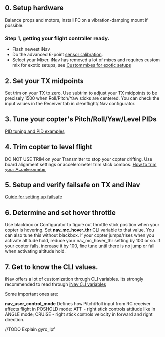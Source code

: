 ## 0. Setup hardware
Balance props and motors, install FC on a vibration-damping mount if possible.

### Step 1, getting your flight controller ready.

* Flash newest iNav
* Do the advanced 6-point [sensor calibration](https://github.com/iNavFlight/inav/wiki/4.-Sensor-calibration).
* Select your Mixer. iNav has removed a lot of mixes and requires custom mix for exotic setups, see [Custom mixes for exotic setups](https://github.com/iNavFlight/inav/wiki/8.-Custom-mixes-for-exotic-setups#setups-that-can-be-implemented-with-custom-mixer)


## 2. Set your TX midpoints
Set trim on your TX to zero. Use subtrim to adjust your TX midpoints to be precisely 1500 when Roll/Pitch/Yaw sticks are centered. You can check the input values in the Receiver tab in cleanflight/iNav configurator.

## 3. Tune your copter's Pitch/Roll/Yaw/Level PIDs

[PID tuning and PID examples](https://github.com/iNavFlight/inav/wiki/6.-PID-tuning-and-PID-examples)

## 4. Trim copter to level flight
DO NOT USE TRIM on your Transmitter to stop your copter drifting. Use board alignment settings or accelerometer trim stick combos.
[How to trim your Accelerometer](http://tldrify.com/elw)

## 5. Setup and verify failsafe on TX and iNav
[Guide for setting up failsafe](https://github.com/iNavFlight/inav/wiki/9.-Failsafe#setting-up-failsafe-with-return-to-home)

## 6. Determine and set hover throttle
Use blackbox or Configurator to figure out throttle stick position when your copter is hovering. Set **nav_mc_hover_thr** CLI variable to that value.
You can also tune this without blackbox. If your copter jumps/rises when you activate altitude hold, reduce your nav_mc_hover_thr setting by 100 or so. If your copter falls, increase it by 100, fine tune until there is no jump or fall when activating altitude hold.


## 7. Get to know the CLI values.
iNav offers a lot of customization through CLI variables. Its strongly recommended to read through [iNav CLI variables](https://github.com/iNavFlight/inav/wiki/5.-iNav-CLI-variables)

Some important ones are:

**nav_user_control_mode** Defines how Pitch/Roll input from RC receiver affects flight in POSHOLD mode: ATTI - right stick controls attitude like in ANGLE mode; CRUISE - right stick controls velocity in forward and right direction.

//TODO Explain gyro_lpf